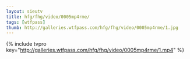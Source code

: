 ```yaml
--- 
layout: sieutv
title: hfg/fhg/video/0005mp4rme/
tags: [wtfpass]
thumb: http://galleries.wtfpass.com/hfg/fhg/video/0005mp4rme/1.jpg
---
```

{% include tvpro key="http://galleries.wtfpass.com/hfg/fhg/video/0005mp4rme/1.mp4" %} 
